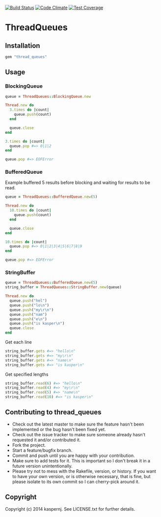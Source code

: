[![Build Status](https://api.shippable.com/projects/54842b6dd46935d5fbbf8e53/badge?branchName=master)](https://app.shippable.com/projects/54842b6dd46935d5fbbf8e53/builds/latest)
[![Code Climate](https://codeclimate.com/github/kaspernj/thread_queues/badges/gpa.svg)](https://codeclimate.com/github/kaspernj/thread_queues)
[![Test Coverage](https://codeclimate.com/github/kaspernj/thread_queues/badges/coverage.svg)](https://codeclimate.com/github/kaspernj/thread_queues)

# ThreadQueues

## Installation

```ruby
gem "thread_queues"
```

## Usage

### BlockingQueue

```ruby
queue = ThreadQueues::BlockingQueue.new

Thread.new do
  3.times do |count|
    queue.push(count)
  end

  queue.close
end

3.times do |count|
  queue.pop #=> 0|1|2
end

queue.pop #=> EOFError
```

### BufferedQueue

Example buffered 5 results before blocking and waiting for results to be read.

```ruby
queue = ThreadQueues::BufferedQueue.new(5)

Thread.new do
  10.times do |count|
    queue.push(count)
  end

  queue.close
end

10.times do |count|
  queue.pop #=> 0|1|2|3|4|5|6|7|8|9
end

queue.pop #=> EOFError
```

### StringBuffer

```ruby
queue = ThreadQueues::BufferedQueue.new(5)
string_buffer = ThreadQueues::StringBuffer.new(queue)

Thread.new do
  queue.push("hel")
  queue.push("lo\n")
  queue.push("my\r\n")
  queue.push("nam")
  queue.push("e\n")
  queue.push("is kasper\n")
  queue.close
end
```

Get each line
```ruby
string_buffer.gets #=> "hello\n"
string_buffer.gets #=> "my\r\n"
string_buffer.gets #=> "name\n"
string_buffer.gets #=> "is kasper\n"
```

Get specified lengths
```ruby
string_buffer.read(6) #=> "hello\n"
string_buffer.read(4) #=> "my\r\n"
string_buffer.read(5) #=> "name\n"
string_buffer.read(10) #=> "is kasper\n"
```

## Contributing to thread_queues

* Check out the latest master to make sure the feature hasn't been implemented or the bug hasn't been fixed yet.
* Check out the issue tracker to make sure someone already hasn't requested it and/or contributed it.
* Fork the project.
* Start a feature/bugfix branch.
* Commit and push until you are happy with your contribution.
* Make sure to add tests for it. This is important so I don't break it in a future version unintentionally.
* Please try not to mess with the Rakefile, version, or history. If you want to have your own version, or is otherwise necessary, that is fine, but please isolate to its own commit so I can cherry-pick around it.

## Copyright

Copyright (c) 2014 kaspernj. See LICENSE.txt for
further details.


